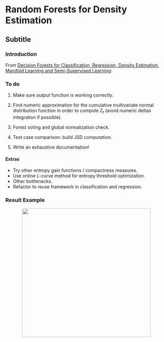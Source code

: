 # Random Forests for Density Estimation
## Subtitle


### Introduction

From [Decision Forests for Classification,
Regression, Density Estimation, Manifold
Learning and Semi-Supervised Learning](https://www.microsoft.com/en-us/research/wp-content/uploads/2016/02/decisionForests_MSR_TR_2011_114.pdf):

### To do


1) Make sure _output_ function is working correctly.

2) Find numeric approximation for the cumulative multivariate normal distribution function in order to compute Z<sub>t</sub> (avoid numeric deltas integration if possible).

3) Forest voting and global normalization check.

4) Test case comparison: build JSD computation.

5) Write an exhaustive documentation!

#### Extras

* Try other entropy gain functions / compactness measures.
* Use online L-curve method for entropy threshold optimization.
* Other bottlenecks.
* Refactor to reuse framework in classification and regression.
  



### Result Example


<p align="center">
<img src="evol.png" width="400px"/>
</p>



